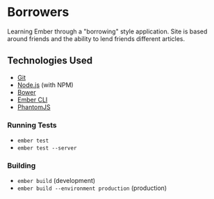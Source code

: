 # Borrowers

Learning Ember through a "borrowing" style application.
Site is based around friends and the ability to lend friends different articles.



## Technologies Used

* [Git](http://git-scm.com/)
* [Node.js](http://nodejs.org/) (with NPM)
* [Bower](http://bower.io/)
* [Ember CLI](http://www.ember-cli.com/)
* [PhantomJS](http://phantomjs.org/)


### Running Tests

* `ember test`
* `ember test --server`

### Building

* `ember build` (development)
* `ember build --environment production` (production)

